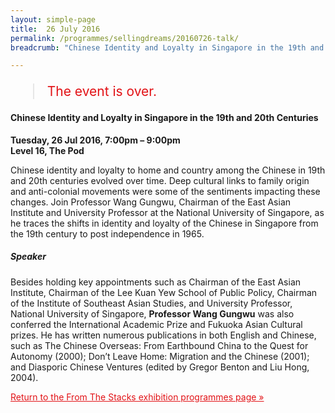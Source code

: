 ```yaml
---
layout: simple-page
title:  26 July 2016
permalink: /programmes/sellingdreams/20160726-talk/
breadcrumb: "Chinese Identity and Loyalty in Singapore in the 19th and 20th Centuries"

---
```


<blockquote style="color: #E21216; font-size: 150%;">The event is over.</blockquote>

#### Chinese Identity and Loyalty in Singapore in the 19th and 20th Centuries

__Tuesday, 26 Jul 2016, 7:00pm – 9:00pm__<br>
__Level 16, The Pod__

Chinese identity and loyalty to home and country among the Chinese in 19th and 20th centuries evolved over time. Deep cultural links to family origin and anti-colonial movements were some of the sentiments impacting these changes. Join Professor Wang Gungwu, Chairman of the East Asian Institute and University Professor at the National University of Singapore, as he traces the shifts in identity and loyalty of the Chinese in Singapore from the 19th century to post independence in 1965.

##### Speaker
Besides holding key appointments such as Chairman of the East Asian Institute, Chairman of the Lee Kuan Yew School of Public Policy, Chairman of the Institute of Southeast Asian Studies, and University Professor, National University of Singapore, __Professor Wang Gungwu__ was also conferred the International Academic Prize and Fukuoka Asian Cultural prizes. He has written numerous publications in both English and Chinese, such as The Chinese Overseas: From Earthbound China to the Quest for Autonomy (2000); Don’t Leave Home: Migration and the Chinese (2001); and Diasporic Chinese Ventures  (edited by Gregor Benton and Liu Hong, 2004).

<a href="/exhibitions/past-exhibitions/fromthestacks/programmes/" style="color:#E21216;">Return to the From The Stacks exhibition programmes page &#187;</a>
